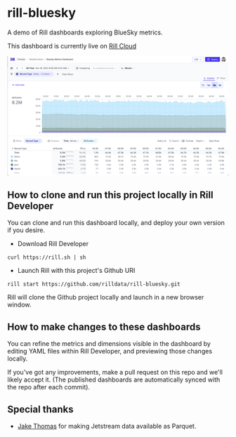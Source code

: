 # rill-bluesky

A demo of Rill dashboards exploring BlueSky metrics.

This dashboard is currently live on [ Rill Cloud ]( https://ui.rilldata.com/demo/rill-bluesky/explore )

![alt text](image-1.png)

## How to clone and run this project locally in Rill Developer

You can clone and run this dashboard locally, and deploy your own version if you desire.

* Download Rill Developer

```
curl https://rill.sh | sh
```

* Launch Rill with this project's Github URI

```
rill start https://github.com/rilldata/rill-bluesky.git
```

Rill will clone the Github project locally and launch in a new browser window.


## How to make changes to these dashboards

You can refine the metrics and dimensions visible in the dashboard by editing YAML
files within Rill Developer, and previewing those changes locally.

If you've got any improvements, make a pull request on this repo and we'll likely accept it.
(The published dashboards are automatically synced with the repo after each commit).

## Special thanks

* [Jake Thomas]( https://bsky.app/profile/jakthom.bsky.social) for making Jetstream data available as Parquet.




